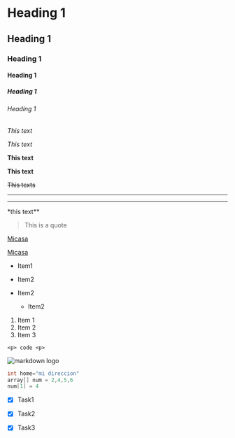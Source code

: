 <!--Headings-->
# Heading 1
## Heading 1
### Heading 1
#### Heading 1
##### Heading 1
###### Heading 1

<!--Italics-->
*This text*

_This text_

<!--Strong-->
**This text**

__This text__

<!--Strikethrough-->
~~This texts~~

<!--Horizontal rule-->

---
___

<!--To escape-->
\*this text**

<!--Blockquote-->
>This is a quote

<!--Link-->
[Micasa](www.holamundo.com)

[Micasa](www.holamundo.com "titulo")

<!--Unordered list-->
* Item1
* Item2
* Item2
    * Item2

    <!--Ordered list-->
1. Item 1
1. Item 2
1. Item 3

<!--Inline Code Block-->
`<p> code <p>`

<!--Image-->
![markdown logo](https://markdown-here.com/img/icon256.png)

<!--GitHub Markdown-->


<!--Code Blocks-->

```c++
int home="mi direccion"
array[] num = 2,4,5,6
num[1] = 4
```

<!--Task Lists-->

* [x] Task1
* [x] Task2
* [x] Task3










